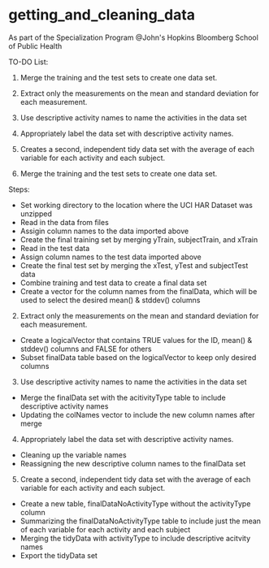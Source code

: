 getting_and_cleaning_data
=========================

As part of the Specialization Program @John's Hopkins Bloomberg School of Public Health

TO-DO List:

1. Merge the training and the test sets to create one data set.
2. Extract only the measurements on the mean and standard deviation for each measurement. 
3. Use descriptive activity names to name the activities in the data set
4. Appropriately label the data set with descriptive activity names. 
5. Creates a second, independent tidy data set with the average of each variable for each activity and each subject. 


1. Merge the training and the test sets to create one data set.

Steps:
- Set working directory to the location where the UCI HAR Dataset was unzipped
- Read in the data from files
- Assigin column names to the data imported above
- Create the final training set by merging yTrain, subjectTrain, and xTrain
- Read in the test data
- Assign column names to the test data imported above
- Create the final test set by merging the xTest, yTest and subjectTest data
- Combine training and test data to create a final data set
- Create a vector for the column names from the finalData, which will be used to select the desired mean() & stddev() columns

2. Extract only the measurements on the mean and standard deviation for each measurement. 

- Create a logicalVector that contains TRUE values for the ID, mean() & stddev() columns and FALSE for others
- Subset finalData table based on the logicalVector to keep only desired columns

3. Use descriptive activity names to name the activities in the data set

- Merge the finalData set with the acitivityType table to include descriptive activity names
- Updating the colNames vector to include the new column names after merge

4. Appropriately label the data set with descriptive activity names. 

- Cleaning up the variable names
- Reassigning the new descriptive column names to the finalData set

5. Create a second, independent tidy data set with the average of each variable for each activity and each subject. 

- Create a new table, finalDataNoActivityType without the activityType column
- Summarizing the finalDataNoActivityType table to include just the mean of each variable for each activity and each subject
- Merging the tidyData with activityType to include descriptive acitvity names
- Export the tidyData set
